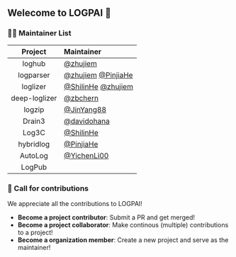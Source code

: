 ## Welecome to LOGPAI 👋

### 👩‍💻 Maintainer List

| Project | Maintainer | 
|:------:|:--------|
| loghub  | [@zhujiem](https://github.com/zhujiem)  |
| logparser | [@zhujiem](https://github.com/zhujiem) [@PinjiaHe](https://github.com/PinjiaHe) | 
| loglizer  | [@ShilinHe](https://github.com/ShilinHe) [@zhujiem](https://github.com/zhujiem) | 
| deep-loglizer | [@zbchern](https://github.com/zbchern)   |
| logzip  |  [@JinYang88](https://github.com/JinYang88)  | 
| Drain3  | [@davidohana](https://github.com/davidohana) | 
| Log3C   | [@ShilinHe](https://github.com/ShilinHe)  |
| hybridlog  | [@PinjiaHe](https://github.com/PinjiaHe) | 
| AutoLog  | [@YichenLi00](https://github.com/YichenLi00) | 
| LogPub  |  | 

### 🌈 Call for contributions

We appreciate all the contributions to LOGPAI!
+ **Become a project contributor**: Submit a PR and get merged!
+ **Become a project collaborator**: Make continous (multiple) contributions to a project!
+ **Become a organization member**: Create a new project and serve as the maintainer!
